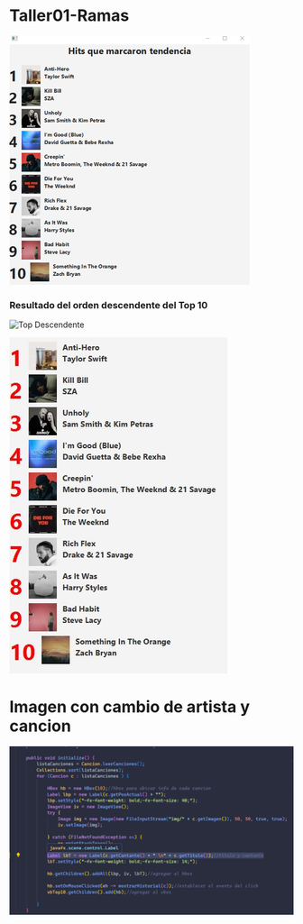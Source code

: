 # Taller01-Ramas


![Captura de pantalla](TopMusical/cambio-de-titulo.png)

### Resultado del orden descendente del Top 10

![Top Descendente](img/top_descendente.png)

![Captura de pantalla](TopMusical/Captura.JPG)

# Imagen con cambio de artista y cancion

![Imagen de cambios Jairo](TopMusical\img\cambioCancionArtista.png)

